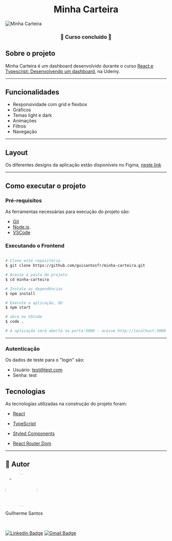<h1 align="center">Minha Carteira</h1>

![Minha Carteira](https://user-images.githubusercontent.com/32960040/172261238-4c05ee9c-477b-40e5-a7f2-2396b52e2591.gif)

<h3 align="center">
	🏁 Curso concluído 🏁
</h3>

## Sobre o projeto

Minha Carteira é um dashboard desenvolvido durante o curso [React e Typescript: Desenvolvendo um dashboard](https://www.udemy.com/course/react-e-typescript/), na Udemy.

---

## Funcionalidades

- Responsividade com grid e flexbox
- Gráficos
- Temas light e dark
- Animações
- Filtros
- Navegação

---

## Layout

Os diferentes designs da aplicação estão disponíveis no Figma, [neste link](https://www.figma.com/file/nOGmUkhcINJt6nd57R4ENu/Minha-Carteira)

---

## Como executar o projeto

### Pré-requisitos

As ferramentas necessárias para execução do projeto são:

- [Git](https://git-scm.com)
- [Node.js](https://nodejs.org/en/).
- [VSCode](https://code.visualstudio.com/)

### Executando o Frontend

```bash

# Clone este repositório
$ git clone https://github.com/guisantosfr/minha-carteira.git

# Acesse a pasta do projeto
$ cd minha-carteira

# Instale as dependências
$ npm install

# Execute a aplicação, OU
$ npm start

# abra no VSCode
$ code .

# A aplicação será aberta na porta:3000 - acesse http://localhost:3000

```
---

### Autenticação

Os dados de teste para o "login" são:

- Usuário: test@test.com
- Senha: test

## Tecnologias

As tecnologias utilizadas na construção do projeto foram:

- [React](https://reactjs.org/)

- [TypeScript](https://www.typescriptlang.org/)

- [Styled Components](https://styled-components.com/)

- [React Router Dom](https://github.com/ReactTraining/react-router/tree/master/packages/react-router-dom)

---

## 🦸 Autor

 <img style="border-radius: 50%;" src="https://avatars.githubusercontent.com/u/32960040?v=4" width="100px;" alt=""/>
 <p>Guilherme Santos</p>
 <br />

 [![Linkedin Badge](https://img.shields.io/badge/-Guilherme-blue?style=flat-square&logo=Linkedin&logoColor=white&link=https://www.linkedin.com/in/guisantosfr/)](https://www.linkedin.com/in/guisantosfr/)
[![Gmail Badge](https://img.shields.io/badge/-santosgui678@gmail.com-c14438?style=flat-square&logo=Gmail&logoColor=white&link=mailto:santosgui678@gmail.com)](mailto:santosgui678@gmail.com)
